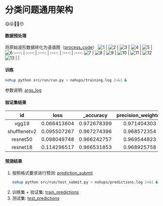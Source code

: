 # 分类问题通用架构
😋😝🥸🫠😯

#### 数据预处理
将原始波形数据转化为语谱图（[process_code](src/dataloader/preprocess.py)）
![1](figures/spectrogram/1.png) | ![2](figures/spectrogram/2.png) | ![3](figures/spectrogram/3.png) | ![4](figures/spectrogram/4.png) | ![5](figures/spectrogram/5.png) | ![6](figures/spectrogram/6.png)
:---: | :---: | :---: | :---: | :---: | :---:
![7](figures/spectrogram/7.png) | ![8](figures/spectrogram/8.png) | ![9](figures/spectrogram/9.png) | ![10](figures/spectrogram/10.png) | ![11](figures/spectrogram/11.png) | ![12](figures/spectrogram/12.png)
![13](figures/spectrogram/10.png) |  | 
#### 训练
```bash
nohup python src/run/run.py > nohups/training.log 2>&1 &
```
参数说明: [args_log](configs/get_args.py)

#### 验证集结果
| id           | loss        | _accuracy   | precision_weighted | precision_macro | precision_micro | recall_weighted | recall_macro | recall_micro | f1_weighted | f1_macro    | f1_micro    | _seed | criterion_name                | classifier_params_input_dim | classifier_params_dropout_rate | learning_rate_visual | learning_rate_other | weight_decay_visual | weight_decay_other | _batch_size |
| :--------------: |:--------------:|:--------------:|:--------------:|:--------------:|:--------------:|:--------------:|:--------------:|:--------------:|:--------------:|:--------------:|:--------------:|:--------------:|:--------------:|:--------------:|:--------------:|:--------------:|:--------------:|:--------------:|:--------------:|:--------------:|
| vgg19        | 0.066413604 | 0.972678399 | 0.971404303        | 0.958877132     | 0.970452447     | 0.970452447     | 0.954976741  | 0.970452447  | 0.970439361 | 0.956126703 | 0.970452447 | 1     | ASLSingleLabel | 25088                       | 0.1                            | 0.0001               | 0.007               | 0.004               | 0.002              | 256         |
| shufflenetv2 | 0.095507267 | 0.967274396 | 0.968572354        | 0.953265232     | 0.966874513     | 0.966874513     | 0.94848694   | 0.966874513  | 0.967098648 | 0.949349401 | 0.966874513 | 1     | ASLSingleLabel | 50176                       | 0.1                            | 0.0003               | 0.004               | 0.001               | 0.004              | 32          |
| resnet50     | 0.098049748 | 0.966242757 | 0.969544823        | 0.955430396     | 0.968546638     | 0.968546638     | 0.961476312  | 0.968546638  | 0.96858964  | 0.957352674 | 0.968546638 | 1     | ASLSingleLabel | 2048                        | 0.1                            | 0.0001               | 0.001               | 0.01                | 0.005              | 256         |
| resnet18     | 0.114296517 | 0.966531853 | 0.968925758        | 0.959056621     | 0.968185105     | 0.968185105     | 0.948541479  | 0.968185105  | 0.968102855 | 0.951582671 | 0.968185105 | 1     | ASLSingleLabel | 512                         | 0.1                            | 0.0001               | 0.003               | 0.004               | 0.003              | 256         |

#### 预测结果
1. 按照格式要求进行预测: [prediction_submit](src/run/test_submit.py)
    ```bash
    nohup python src/run/test_submit.py > nohups/predictions.log 2>&1 &
    ```
2. 训练集 + 验证集: [train_predictions](results/JHT/JHTModel/shufflenetv2_predictions_for_train_data.log)
3. 测试集: [test_predictions](results/JHT/JHTModel/shufflenetv2_predictions_for_test_data.log)